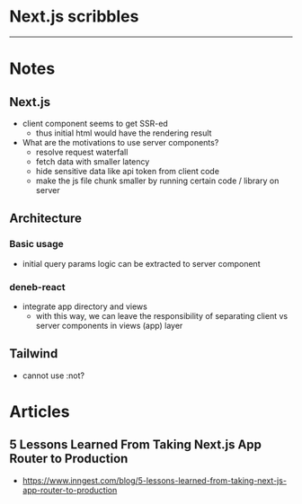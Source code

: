 <!--
{
  "type": "learn",
  "tags": ["next.js"]
}
-->
# Next.js scribbles

---

# Notes
## Next.js
- client component seems to get SSR-ed
    - thus initial html would have the rendering result
- What are the motivations to use server components?
    - resolve request waterfall
    - fetch data with smaller latency
    - hide sensitive data like api token from client code
    - make the js file chunk smaller by running certain code / library on server

## Architecture
### Basic usage
- initial query params logic can be extracted to server component

### deneb-react
- integrate app directory and views
    - with this way, we can leave the responsibility of separating client vs server components in views (app) layer

## Tailwind
- cannot use :not?

# Articles
## 5 Lessons Learned From Taking Next.js App Router to Production
- https://www.inngest.com/blog/5-lessons-learned-from-taking-next-js-app-router-to-production


